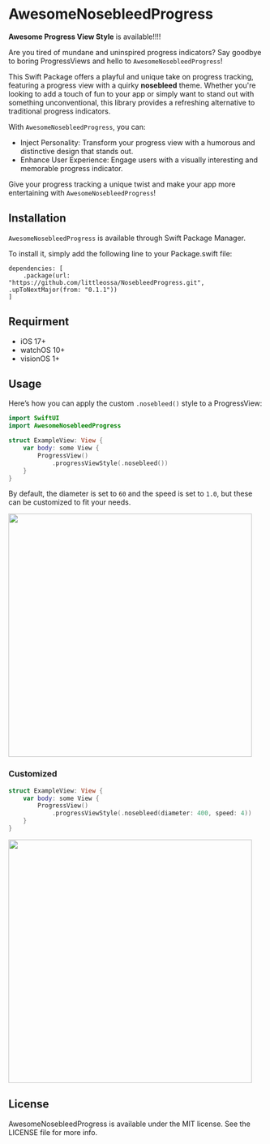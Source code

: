 # AwesomeNosebleedProgress
**Awesome Progress View Style** is available!!!!

Are you tired of mundane and uninspired progress indicators? Say goodbye to boring ProgressViews and hello to `AwesomeNosebleedProgress`!

This Swift Package offers a playful and unique take on progress tracking, featuring a progress view with a quirky **nosebleed** theme. Whether you're looking to add a touch of fun to your app or simply want to stand out with something unconventional, this library provides a refreshing alternative to traditional progress indicators.

With `AwesomeNosebleedProgress`, you can:

- Inject Personality: Transform your progress view with a humorous and distinctive design that stands out.
- Enhance User Experience: Engage users with a visually interesting and memorable progress indicator.

Give your progress tracking a unique twist and make your app more entertaining with `AwesomeNosebleedProgress`!

## Installation
`AwesomeNosebleedProgress` is available through Swift Package Manager.

To install it, simply add the following line to your Package.swift file:

```swift:
dependencies: [
    .package(url: "https://github.com/littleossa/NosebleedProgress.git", .upToNextMajor(from: "0.1.1"))
]
```

## Requirment

- iOS 17+
- watchOS 10+
- visionOS 1+

## Usage

Here’s how you can apply the custom `.nosebleed()` style to a ProgressView:

```swift
import SwiftUI
import AwesomeNosebleedProgress

struct ExampleView: View {
    var body: some View {
        ProgressView()
            .progressViewStyle(.nosebleed())
    }
}
```

By default, the diameter is set to `60` and the speed is set to `1.0`, but these can be customized to fit your needs.

<kbd><img src="https://github.com/user-attachments/assets/a95c2a1d-ad67-43e7-81d1-7ccad4a9fe1c" width="480"></kbd>

### Customized

```swift
struct ExampleView: View {
    var body: some View {
        ProgressView()
            .progressViewStyle(.nosebleed(diameter: 400, speed: 4))
    }
}
```

<kbd><img src="https://github.com/user-attachments/assets/8bd7481c-f388-477b-a4f8-00d10c403f31" width="480"></kbd>

## License
AwesomeNosebleedProgress is available under the MIT license. See the LICENSE file for more info.

